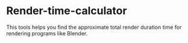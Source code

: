 # Render-time-calculator
This tools helps you find the approximate total render duration time for rendering programs like Blender.

